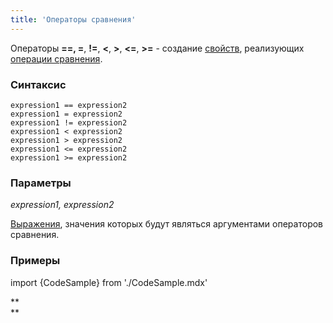 ```yaml
---
title: 'Операторы сравнения'
---
```


Операторы **==, =**, **!=**, **<**, **\>**, **<=**, **\>=** - создание [свойств](Свойства.md), реализующих [операции сравнения](Операторы_сравнения_=_....md).

### Синтаксис

    expression1 == expression2
    expression1 = expression2
    expression1 != expression2
    expression1 < expression2
    expression1 > expression2
    expression1 <= expression2
    expression1 >= expression2

### Параметры

*expression1, expression2*

[Выражения](Выражения.md), значения которых будут являться аргументами операторов сравнения.

### Примеры


import {CodeSample} from './CodeSample.mdx'

<CodeSample url="https://ru-documentation.lsfusion.org/sample?file=OperatorPropertySample&block=compare"/>

**  
**
